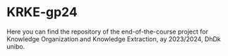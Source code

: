 # KRKE-gp24
Here you can find the repository of the end-of-the-course project for Knowledge Organization and Knowledge Extraction, ay 2023/2024, DhDk unibo.

